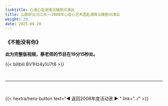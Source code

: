 ```yaml
---
linktitle: 心连心赴湖南沅陵慰问演出
title: 山歌好比沅江水——2008年心连心艺术团赴湖南沅陵慰问演出
weight: 29
date: 2025-06-20
---
```


### 《不能没有你》

**此为完整版视频，蔡老师的节目在19分15秒处。**

{{< bilibili BV1Hz4y1U7t8 >}}

<br>
<hr>
<br>

{{< hextra/hero-button text="◀ 返回2008年度活动表 ▶ " link="../" >}}